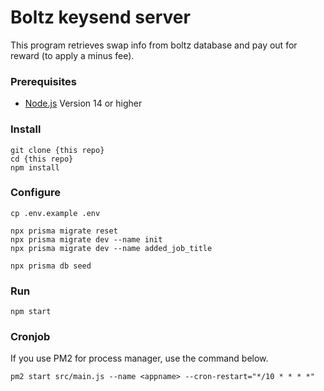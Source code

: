 # Boltz keysend server
This program retrieves swap info from boltz database and pay out for reward (to apply a minus fee).

### Prerequisites

- [Node.js](https://nodejs.org/) Version 14 or higher

### Install
```
git clone {this repo}
cd {this repo}
npm install
```
### Configure

```
cp .env.example .env
```

```
npx prisma migrate reset
npx prisma migrate dev --name init
npx prisma migrate dev --name added_job_title

npx prisma db seed
```

### Run
```
npm start
```

### Cronjob
If you use PM2 for process manager, use the command below.
```
pm2 start src/main.js --name <appname> --cron-restart="*/10 * * * *"
```